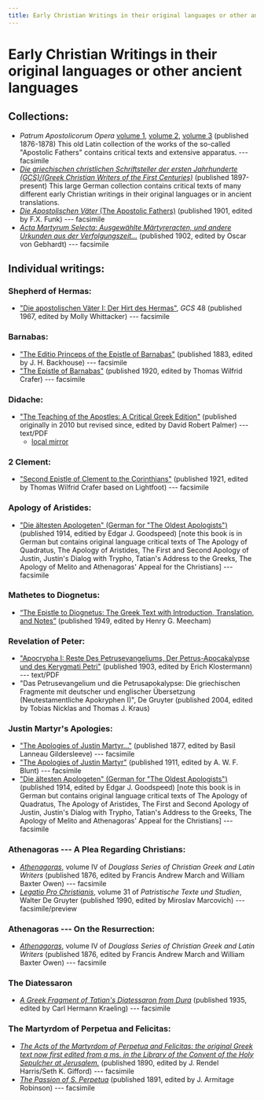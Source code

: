 ```yaml
---
title: Early Christian Writings in their original languages or other ancient languages
---
```


# Early Christian Writings in their original languages or other ancient languages

## Collections:

* *Patrum Apostolicorum Opera* [volume 1](https://books.google.com/books?id=7hQ-AAAAYAAJ), [volume 2](https://books.google.com/books?id=WRU-AAAAYAAJ), [volume 3](https://books.google.com/books?id=bB4-AAAAYAAJ) (published 1876-1878) This old Latin collection of the works of the so-called "Apostolic Fathers" contains critical texts and extensive apparatus. --- facsimile
* [*Die griechischen christlichen Schriftsteller der ersten Jahrhunderte (GCS)/(Greek Christian Writers of the First Centuries)*](https://bibelexegese.bbaw.de/publikationsreihen/gcs/) (published 1897-present) This large German collection contains critical texts of many different early Christian writings in their original languages or in ancient translations.
* [*Die Apostolischen Väter* (The Apostolic Fathers)](https://archive.org/details/dieapostolischen00clem) (published 1901, edited by F.X. Funk) --- facsimile
* [*Acta Martyrum Selecta: Ausgewählte Märtyreracten, und andere Urkunden aus der Verfolgungszeit...*](https://archive.org/details/actamartyrumsel00gebhgoog) (published 1902, edited by Oscar von Gebhardt) --- facsimile

## Individual writings:

### Shepherd of Hermas:

* ["Die apostolischen Väter I: Der Hirt des Hermas"](https://www.degruyter.com/viewbooktoc/product/185496), *GCS* 48 (published 1967, edited by Molly Whittacker) --- facsimile

### Barnabas:
* ["The Editio Princeps of the Epistle of Barnabas"](https://archive.org/details/editioprincepsof00barn) (published 1883, edited by J. H. Backhouse) --- facsimile
* ["The Epistle of Barnabas"](https://books.google.com/books?id=8ktOAAAAYAAJ) (published 1920, edited by Thomas Wilfrid Crafer) --- facsimile

### Didache:
* ["The Teaching of the Apostles: A Critical Greek Edition"](http://bibletranslation.ws/trans/didache.pdf) (published originally in 2010 but revised since, edited by David Robert Palmer) --- text/PDF
  * [local mirror](didache_palmer.pdf)

### 2 Clement:
* ["Second Epistle of Clement to the Corinthians"](https://archive.org/details/secondepistleofc00clemuoft) (published 1921, edited by Thomas Wilfrid Crafer based on Lightfoot) --- facsimile

### Apology of Aristides:
* ["Die ältesten Apologeten" (German for "The Oldest Apologists")](http://files.xpian.info/diealtestenapologeten.pdf) (published 1914, editied by Edgar J. Goodspeed) [note this book is in German but contains original language critical texts of The Apology of Quadratus, The Apology of Aristides, The First and Second Apology of Justin, Justin's Dialog with Trypho, Tatian's Address to the Greeks, The Apology of Melito and Athenagoras' Appeal for the Christians] --- facsimile

### Mathetes to Diognetus:
* [“The Epistle to Diognetus: The Greek Text with Introduction, Translation, and Notes”](eng/diognetus_meecham.html) (published 1949, edited by Henry G. Meecham)

### Revelation of Peter:
* ["Apocrypha I: Reste Des Petrusevangeliums, Der Petrus-Apocakalypse und des Kerygmati Petri"](apocalypse_of_peter_klostermann.pdf) (published 1903, edited by Erich Klostermann) --- text/PDF
* "Das Petrusevangelium und die Petrusapokalypse: Die griechischen Fragmente mit deutscher und englischer Übersetzung (Neutestamentliche Apokryphen I)", De Gruyter (published 2004, edited by Tobias Nicklas and Thomas J. Kraus)

### Justin Martyr's Apologies:
  * ["The Apologies of Justin Martyr..."](https://archive.org/details/apologiesofjusti00just) (published 1877, edited by Basil Lanneau Gildersleeve) --- facsimile
* ["The Apologies of Justin Martyr"](https://archive.org/details/apologiesofjust00just) (published 1911, edited by A. W. F. Blunt) --- facsimile
* ["Die ältesten Apologeten" (German for "The Oldest Apologists")](http://files.xpian.info/diealtestenapologeten.pdf) (published 1914, edited by Edgar J. Goodspeed) [note this book is in German but contains original language critical texts of The Apology of Quadratus, The Apology of Aristides, The First and Second Apology of Justin, Justin's Dialog with Trypho, Tatian's Address to the Greeks, The Apology of Melito and Athenagoras' Appeal for the Christians] --- facsimile

### Athenagoras --- A Plea Regarding Christians:
* [*Athenagoras*](https://catalog.hathitrust.org/Record/001406280), volume IV of *Douglass Series of Christian Greek and Latin Writers* (published 1876, edited by Francis Andrew March and William Baxter Owen) --- facsimile
* [*Legatio Pro Christianis*](https://books.google.com/books?id=7w_0CQAAQBAJ), volume 31 of *Patristische Texte und Studien*, Walter De Gruyter (published 1990, edited by Miroslav Marcovich) --- facsimile/preview

### Athenagoras --- On the Resurrection:
* [*Athenagoras*](https://catalog.hathitrust.org/Record/001406280), volume IV of *Douglass Series of Christian Greek and Latin Writers* (published 1876, edited by Francis Andrew March and William Baxter Owen) --- facsimile

### The Diatessaron
* [*A Greek Fragment of Tatian's Diatessaron from Dura*](https://archive.org/details/MN41439ucmf_4) (published 1935, edited by Carl Hermann Kraeling) --- facsimile

### The Martyrdom of Perpetua and Felicitas:
* [*The Acts of the Martyrdom of Perpetua and Felicitas: the original Greek text now first edited from a ms. in the Library of the Convent of the Holy Sepulcher at Jerusalem.*](https://archive.org/details/TheActsOfTheMartyrdom) (published 1890, edited by  J. Rendel Harris/Seth K. Gifford) --- facsimile
* [*The Passion of S. Perpetua*](https://archive.org/details/MN5140ucmf_2) (published 1891, edited by J. Armitage Robinson) --- facsimile
